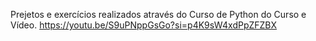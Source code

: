Prejetos e exercícios realizados através do Curso de Python do Curso e Vídeo.
https://youtu.be/S9uPNppGsGo?si=p4K9sW4xdPpZFZBX
